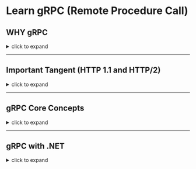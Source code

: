 # Learn gRPC (Remote Procedure Call)

## WHY gRPC

<details>
<summary>click to expand</summary>

1. gRPC was created to
    1. Achieve low latency for service-2-service communication in a large-scale distributed system (e.g. microservices).
    1. Be super efficient over low-power and low-bandwidth systems.
    1. run anywhere; support multi language/platform environments. Example, client could be in `GO` and server could be in `.NET`.
    1. and more ...

1. gRPC efficiency gains are the result of
    1. Its language-neutral, platform-neutral, extensible mechanism for serializing structured data called Protocol Buffer (protobuf).
    1. Leveraging HTTP/2 `multiplexing` capabilities. Browsers can do more over fewer TCP connections and more on this later.

1. gRPC could be a good target when modernizing WCF. Note, CoreWCF exists as well.

</details>

<hr/>

## Important Tangent (HTTP 1.1 and HTTP/2)

<details>
<summary>click to expand</summary>

gRPC takes advantage of HTTP/2 multiplexing capability to achieve great performance. Let’s understand it better.

### **HTTP 1.1**

Quick refresher of the familiar, HTTP 1.1.

<details>
<summary>click to expand</summary>

1. HTTP 1.1 only supports single request/response model per TCP connection.

1. Browsers can re-use single persistent TCP connection to fetch multiple resources one-by-one. Example, download main.js, then main.css, and so on.

1. Now to fetch multiple resources in parallel - help improve performance - browsers must open and use multiple TCP connections (limits apply).

    ![http1.1](./diagrams/http1.1.png)

</details>

### **HTTP/2**

HTTP/2 new binary framing layer resolves the head-of-line blocking problem found in HTTP/1.x and eliminates the need for multiple connections to enable parallel processing and delivery of requests and responses. This makes our applications faster, simpler, and cheaper to deploy. 

Let's see how.

<details>
<summary>click to expand</summary>

1. HTTP/2 is designed with goals to 1/ reduce latency by enabling full request and response *multiplexing*, 2/ minimize protocol overhead via efficient compression of HTTP header fields, 3/ add support for request prioritization, and more.

1. HTTP 1.1 core concepts - ex: HTTP methods, status codes, URIs - remain in place. HTTP/2 modifies how the data is exchanged: new binary framing layer, which dictates how the HTTP messages are encapsulated and transferred between the client and server.

1. HTTP/2 breaks down the HTTP protocol communication into an exchange of binary-encoded frames, which are then mapped to messages that belong to a particular stream, and all of which are multiplexed within a single TCP connection.

    This is the foundation that enables all other features and performance optimizations provided by the HTTP/2 protocol.

1. Diagram below shows anatomy of the binary-encoded frames: `Stream`, `Message`, and `Frame`.
    1. Stream - A bidirectional flow of bytes within an established connection, which may carry one or more messages.
    1. Message - A complete sequence of frames that map to a logical request or response message.
    1. Frame - The smallest unit of communication in HTTP/2, each containing a frame header, which at a minimum identifies the stream to which the frame belongs.

    ![http2](./diagrams/http2.png)

</details>

</details>

<hr/>

## gRPC Core Concepts

<details>
<summary>click to expand</summary>

1. gRPC is a method of communication between services like HTTP API.
    1. gRPC does require HTTP/2 and TLS.

1. Compared to HTTP API, big difference is how gRPC is setup and transports the data.

    1. For communication between client/server, gRPC relies on known service contracts called Protocol Buffers (Protobuf) shared between client/server. Client could be a browser, console application, another service etc.
    1. gRPC communicates using binary data stream. Compared to the JSON/XML, its more compact and faster to serialize.
    1. Also, unlike JSON, binary data stream isn’t human readable and we need tooling which exists (not a concern and more of a FYI).

1. gRPC takes a contract-first approach to service (i.e. API) development. This service contract is defined in plain text file called, `.proto`.
    1. In `.proto` file, you will use a language agnostic syntax to define the shape of your service: method signature and strongly typed request/response messages.

        ```c#
        // Sample .proto file
    
        syntax = "proto3";
        
        // The greeting service definition.
        service Greeter {
          // Sends a greeting
          rpc SayHello (HelloRequest) returns (HelloReply);
        }
        
        // The request message containing the user's name.
        message HelloRequest {
          string name = 1;
        }
        
        // The response message containing the greetings.
        message HelloReply {
          string message = 1;
        }
        ```

1. Against `.proto` file(s), you will use gRPC tooling - protobuf complier called *protoc* - to auto-generate service contract implementation in your preferred programming language (e.g. NET, Java, Python, and more).

1. gRPC tooling helps generate 1/ implementation (i.e. methods) defined by the service’s contract and 2/ base type that will contain message classes (i.e. Data Models) and more. Later, we will explore this in example with .NET.

1. Unlike HTTP APIs, gRPC services cannot be called directly from the browser (as of today June 2022).
    1. Approaches like gRPC-web, Transcoding (maps HTTP/JSON to gRPC methods), and gRPC-gateway make this use case possible. More on this later.

1. Diagram below summarizes gRPC basics (source .NET)

    ![gRPC-basics](./diagrams/gRPC-basics.png)

</details>

<hr/>

## gRPC with .NET

<details>
<summary>click to expand</summary>

We will explore a simple example of building gRPC services in .NET (aka .NET Core).

1. In Visual Studio/VS-Code, use `"gRPC Service"` template to create your new .NET 6 project called, 'gRPCBasics'.
    1. If you're familiar with WebAPI development in .NET, then it's like creating WebAPI backend project.

    Diagram below points out gRPC centric artifacts auto-created for the gRPCBasics project.

    ![gRPC-with-NET-solution](./diagrams/gRPC-with-NET-solution.png)

1. Recall, gRPC takes a contract-first approach to service (i.e. API) development. This service contract is defined in plain text file called, `.proto`. You will use language agnostic syntax to define your service's contract (i.e. protobuf), between the client and the server. The `.proto` file contains:
    1. Definition of the gRPC service.
    1. Messages sent between clients and servers.

    Diagram below shows the `.proto` file auto-created for our sample gRPCBasics project.

    ![gRPC-with-NET-service-contract](./diagrams/gRPC-with-NET-service-contract.png)

1. Diagram below shows the auto-generated implementation for the gRPC service contract by the gRPC tooling.

    ![gRPC-with-NET-service-implementation](./diagrams/gRPC-with-NET-service-implementation.png)

1. But how does gRPC know about the `.proto` files?
    1. gRPC will auto-generate implementation of gRPC service contracts that are defined by the "`Protobuf`" item group in `.csproj` file.

    ![gRPC-with-NET-csproj](./diagrams/gRPC-with-NET-csproj.png)

</details>
